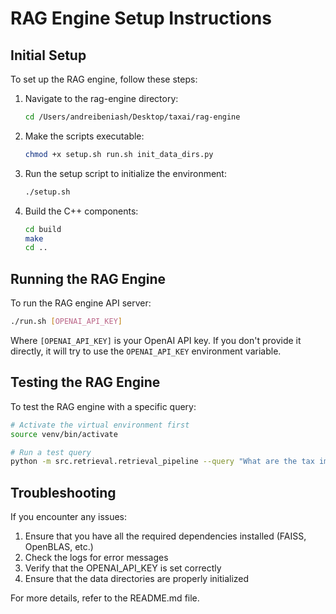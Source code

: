 # RAG Engine Setup Instructions

## Initial Setup

To set up the RAG engine, follow these steps:

1. Navigate to the rag-engine directory:
   ```bash
   cd /Users/andreibeniash/Desktop/taxai/rag-engine
   ```

2. Make the scripts executable:
   ```bash
   chmod +x setup.sh run.sh init_data_dirs.py
   ```

3. Run the setup script to initialize the environment:
   ```bash
   ./setup.sh
   ```

4. Build the C++ components:
   ```bash
   cd build
   make
   cd ..
   ```

## Running the RAG Engine

To run the RAG engine API server:

```bash
./run.sh [OPENAI_API_KEY]
```

Where `[OPENAI_API_KEY]` is your OpenAI API key. If you don't provide it directly, it will try to use the `OPENAI_API_KEY` environment variable.

## Testing the RAG Engine

To test the RAG engine with a specific query:

```bash
# Activate the virtual environment first
source venv/bin/activate

# Run a test query
python -m src.retrieval.retrieval_pipeline --query "What are the tax implications of cryptocurrency?"
```

## Troubleshooting

If you encounter any issues:

1. Ensure that you have all the required dependencies installed (FAISS, OpenBLAS, etc.)
2. Check the logs for error messages
3. Verify that the OPENAI_API_KEY is set correctly
4. Ensure that the data directories are properly initialized

For more details, refer to the README.md file.
